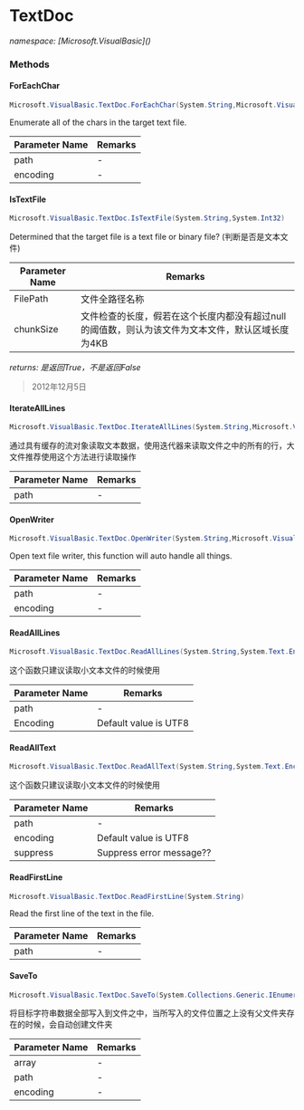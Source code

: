﻿# TextDoc
_namespace: [Microsoft.VisualBasic](<a href="#" onClick="load('/docs/Microsoft.VisualBasic/index.md')"></a>)_





### Methods

#### ForEachChar
```csharp
Microsoft.VisualBasic.TextDoc.ForEachChar(System.String,Microsoft.VisualBasic.Text.Encodings)
```
Enumerate all of the chars in the target text file.

|Parameter Name|Remarks|
|--------------|-------|
|path|-|
|encoding|-|


#### IsTextFile
```csharp
Microsoft.VisualBasic.TextDoc.IsTextFile(System.String,System.Int32)
```
Determined that the target file is a text file or binary file?
 (判断是否是文本文件)

|Parameter Name|Remarks|
|--------------|-------|
|FilePath|文件全路径名称|
|chunkSize|文件检查的长度，假若在这个长度内都没有超过null的阈值数，则认为该文件为文本文件，默认区域长度为4KB|


_returns: 是返回True，不是返回False_
> 2012年12月5日

#### IterateAllLines
```csharp
Microsoft.VisualBasic.TextDoc.IterateAllLines(System.String,Microsoft.VisualBasic.Text.Encodings)
```
通过具有缓存的流对象读取文本数据，使用迭代器来读取文件之中的所有的行，大文件推荐使用这个方法进行读取操作

|Parameter Name|Remarks|
|--------------|-------|
|path|-|


#### OpenWriter
```csharp
Microsoft.VisualBasic.TextDoc.OpenWriter(System.String,Microsoft.VisualBasic.Text.Encodings,System.String)
```
Open text file writer, this function will auto handle all things.

|Parameter Name|Remarks|
|--------------|-------|
|path|-|
|encoding|-|


#### ReadAllLines
```csharp
Microsoft.VisualBasic.TextDoc.ReadAllLines(System.String,System.Text.Encoding)
```
这个函数只建议读取小文本文件的时候使用

|Parameter Name|Remarks|
|--------------|-------|
|path|-|
|Encoding|Default value is UTF8|


#### ReadAllText
```csharp
Microsoft.VisualBasic.TextDoc.ReadAllText(System.String,System.Text.Encoding,System.Boolean,System.Boolean)
```
这个函数只建议读取小文本文件的时候使用

|Parameter Name|Remarks|
|--------------|-------|
|path|-|
|encoding|Default value is UTF8|
|suppress|Suppress error message??|


#### ReadFirstLine
```csharp
Microsoft.VisualBasic.TextDoc.ReadFirstLine(System.String)
```
Read the first line of the text in the file.

|Parameter Name|Remarks|
|--------------|-------|
|path|-|


#### SaveTo
```csharp
Microsoft.VisualBasic.TextDoc.SaveTo(System.Collections.Generic.IEnumerable{System.String},System.String,System.Text.Encoding)
```
将目标字符串数据全部写入到文件之中，当所写入的文件位置之上没有父文件夹存在的时候，会自动创建文件夹

|Parameter Name|Remarks|
|--------------|-------|
|array|-|
|path|-|
|encoding|-|



